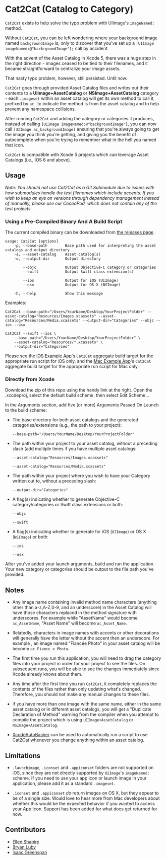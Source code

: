 # Cat2Cat (Catalog to Category)

`Cat2Cat` exists to help solve the typo problem with UIImage's `imageNamed:` method. 

Without `Cat2Cat`, you can be left wondering where your background image named `backgroundImage` is, only to discover that you've set up a `[UIImage imageNamed:@"backrgoundImage"];` call by accident. 

With the advent of the Asset Catalog in Xcode 5, there was a huge step in the right direction - images ceased to be tied to their filenames, and it became straightforward to centralize your image assets.

That nasty typo problem, however, still persisted. Until now. 

`Cat2Cat` goes through provided Asset Catalog files and writes out their contents to a **UIImage+AssetCatalog** or **NSImage+AssetCatalog** category - each `.imageset` within an asset catalog will get its own method to call it, prefixed by `ac_` to indicate the method is from the asset catalog and to help prevent any namespace collisions. 

After running `Cat2Cat` and adding the category or categories it produces, instead of calling `[UIImage imageNamed:@"backgroundImage"]`, you can now call `[UIImage ac_backgroundImage]` ensuring that you're always going to get the image you think you're getting, and giving you the benefit of autocomplete when you're trying to remember what in the hell you named that icon.  

`Cat2Cat` is compatible with Xcode 5 projects which can leverage Asset Catalogs (i.e., iOS 6 and above).

## Usage

*Note: You should not use Cat2Cat as a Git Submodule due to issues with how submodules handle the test filenames which include accents. If you wish to keep an eye on versions through dependency management instead of manually, please use our CocoaPod, which does not contain any of the test projects.*

### Using a Pre-Compiled Binary And A Build Script

The current compiled binary can be downloaded from [the releases page](../../releases).

```
usage: Cat2Cat [options]
    -p, --base-path        Base path used for interpreting the asset catalogs and output directory
    -a, --asset-catalog    Asset catalog(s)
    -o, --output-dir       Output directory

        --objc             Output Objective-C category or categories
        --swift            Output Swift class extension(s)

        --ios              Output for iOS (UIImage)
        --osx              Output for OS X (NSImage)

    -h, --help             Show this message
```

Examples:

```
Cat2Cat --base-path="/Users/YourName/Desktop/YourProjectFolder" --asset-catalog="Resources/Images.xcassets" --asset-catalog="Resources/Media.xcassets" --output-dir="Categories" --objc --ios --osx
```

```
Cat2Cat --swift --ios \
	--base-path="/Users/YourName/Desktop/YourProjectFolder" \
	--asset-catalog="Resources/*.xcassets" \
	--output-dir="Categories"
```

Please see the [iOS Example App](SampleiOSApp)'s `Cat2Cat` aggregate build target for the appropriate run script for iOS only, and the [Mac Example App](SampleMacApp)'s `Cat2Cat` aggregate build target for the appropriate run script for Mac only. 

### Directly from Xcode

Download the zip of this repo using the handy link at the right. Open the .xcodeproj, select the default build scheme, then select Edit Scheme...

In the Arguments section, add five (or more) Arguments Passed On Launch to the build scheme:

- The base directory for both asset catalogs and the generated categories/extensions (e.g., the path to your project):  
  ```
  --base-path="/Users/YourName/Desktop/YourProjectFolder"
  ```
- The path within your project to your asset catalog, without a preceding slash (add multiple times if you have multiple asset catalogs:  
  ```
  --asset-catalog="Resources/Images.xcassets"
  ```  
  ```
  --asset-catalog="Resources/Media.xcassets"
  ```
- The path within your project where you wish to have your Category written out to, without a preceding slash:  
  ```
  --output-dir="Categories"
  ```
- A flag(s) indicating whether to generate Objective-C category/categories or Swift class extensions or both:  
  ```
  --objc
  ```  
  ```
  --swift
  ```
- A flag(s) indicating whether to generate for iOS (`UIImage`) or OS X (`NSImage`) or both:  
  ```
  --ios
  ```  
  ```
  --osx
  ```

After you've added your launch arguments, build and run the application. Your new category or categories should be output to the file path you've provided.

## Notes

* Any image name containing invalid method name characters (anything other than a-z,A-Z,0-9, and an underscore) in the Asset Catalog will have those characters replaced in the method signature with underscores. For example while "AssetName" would become `ac_AssetName`, "Asset Name" will become `ac_Asset_Name`. 

* Relatedly, characters in image names with accents or other decorations will generally have the letter without the accent then an underscore. For example , an image named "Fiancée Photo" in your asset catalog will be become `ac_Fiance_e_Photo`.

* The first time you run this application, you will need to drag the category files into your project in order for your project to see the files. On subsequent runs, you will be able to see the changes immediately since Xcode already knows about them.

* Any time after the first time you run `Cat2Cat`, it completely replaces the contents of the files rather than only updating what's changed. Therefore, you should not make any manual changes to these files.

* If you have more than one image with the same name, either in the same asset catalog or in different asset catalogs, you will get a "Duplicate Declaration of Method" warning from the compiler when you attempt to compile the project which is using `UIImage+AssetCatalog` or `NSImage+AssetCatalog`. 

* [XcodeAutoBasher](https://github.com/vokal/XcodeAutoBasher) can be used to automatically run a script to use Cat2Cat whenever you change anything within an asset catalog.

## Limitations

* `.launchimage`, `.iconset` and `.appiconset` folders are not supported on iOS, since they are not directly supported by `UIImage`'s `imageNamed:` scheme. If you need to use your app icon or launch image in your application, please add it as a standard `.imageset`. 

* `.iconset` and `.appiconset` *do* return images on OS X, but they appear to be of a single size. Would love to hear more from Mac developers about whether this would be the expected behavior if you wanted to access your App Icon. Support has been added for what does get returned for now. 

## Contributors

* [Ellen Shapiro](https://github.com/designatednerd)
* [Bryan Luby](https://github.com/bryanluby)
* [Isaac Greenspan](https://github.com/vokal-isaac)
